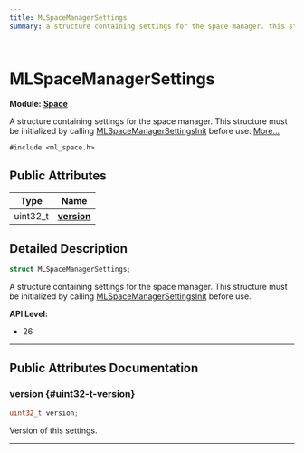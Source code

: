 ```yaml
---
title: MLSpaceManagerSettings
summary: a structure containing settings for the space manager. this structure must be initialized by calling mlspacemanagersettingsinit before use. 

---
```


# MLSpaceManagerSettings

**Module:** **[Space](/versioned_docs/version-22-May-2023/api-ref/api/Modules/group___space/group___space.md)**



A structure containing settings for the space manager. This structure must be initialized by calling [MLSpaceManagerSettingsInit](/versioned_docs/version-22-May-2023/api-ref/api/Modules/group___space/group___space.md#void-mlspacemanagersettingsinit) before use.  [More...](#detailed-description)


`#include <ml_space.h>`

## Public Attributes

| Type           | Name           |
| -------------- | -------------- |
| uint32_t | **[version](/versioned_docs/version-22-May-2023/api-ref/api/Modules/group___space/struct_m_l_space_manager_settings.md#uint32-t-version)**  |

## Detailed Description

```cpp
struct MLSpaceManagerSettings;
```

A structure containing settings for the space manager. This structure must be initialized by calling [MLSpaceManagerSettingsInit](/versioned_docs/version-22-May-2023/api-ref/api/Modules/group___space/group___space.md#void-mlspacemanagersettingsinit) before use. 




**API Level:**
  * 26




-----------
## Public Attributes Documentation

### version {#uint32-t-version}

```cpp
uint32_t version;
```


Version of this settings. 





-----------



